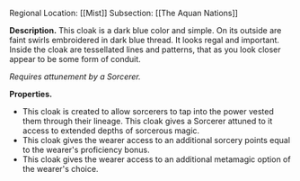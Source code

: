 Regional Location: [[Mist]]
Subsection: [[The Aquan Nations]]

**Description.** This cloak is a dark blue color and simple. On its outside are faint swirls embroidered in dark blue thread. It looks regal and important. Inside the cloak are tessellated lines and patterns, that as you look closer appear to be some form of conduit. 

*Requires attunement by a Sorcerer.*

**Properties.**
- This cloak is created to allow sorcerers to tap into the power vested them through their lineage. This cloak gives a Sorcerer attuned to it access to extended depths of sorcerous magic. 
- This cloak gives the wearer access to an additional sorcery points equal to the wearer's proficiency bonus. 
- This cloak gives the wearer access to an additional metamagic option of the wearer's choice. 